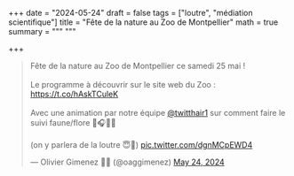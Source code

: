+++
date = "2024-05-24"
draft = false
tags = ["loutre", "médiation scientifique"]
title = "Fête de la nature au Zoo de Montpellier"
math = true
summary = """
"""

+++

<blockquote class="twitter-tweet"><p lang="fr" dir="ltr">Fête de la nature au Zoo de Montpellier ce samedi 25 mai !<br><br>Le programme à découvrir sur le site web du Zoo : <a href="https://t.co/hAskTCuleK">https://t.co/hAskTCuleK</a><br><br>Avec une animation par notre équipe <a href="https://twitter.com/twitthair1?ref_src=twsrc%5Etfw">@twitthair1</a> sur comment faire le suivi faune/flore 📸🎧🧬🦦<br><br>(on y parlera de la loutre 😇🦦) <a href="https://t.co/dgnMCpEWD4">pic.twitter.com/dgnMCpEWD4</a></p>&mdash; Olivier Gimenez 🖖🦦 (@oaggimenez) <a href="https://twitter.com/oaggimenez/status/1794049669628326141?ref_src=twsrc%5Etfw">May 24, 2024</a></blockquote> <script async src="https://platform.twitter.com/widgets.js" charset="utf-8"></script>